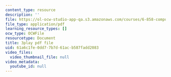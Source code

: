 ```yaml
---
content_type: resource
description: ''
file: https://ol-ocw-studio-app-qa.s3.amazonaws.com/courses/6-858-computer-systems-security-fall-2014/61a6c1fe0dd77b7d61acb587fadd2083_bA3xCpYLA34.pdf
file_type: application/pdf
learning_resource_types: []
ocw_type: OCWFile
resourcetype: Document
title: 3play pdf file
uid: 61a6c1fe-0dd7-7b7d-61ac-b587fadd2083
video_files:
  video_thumbnail_file: null
video_metadata:
  youtube_id: null
---
```

